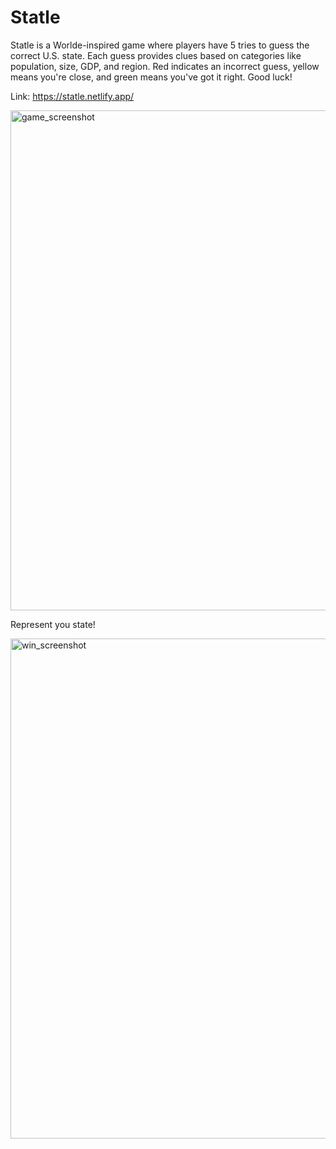 # Statle
Statle is a Worlde-inspired game where players have 5 tries to guess the correct U.S. state. Each guess provides clues based on categories like population, size, GDP, and region. Red indicates an incorrect guess, yellow means you're close, and green means you've got it right. Good luck!

Link: https://statle.netlify.app/

<img width="800" alt="game_screenshot" src="https://github.com/user-attachments/assets/ba78304a-80e1-4144-8bf4-2d64ec78acc9">


Represent you state!

<img width="800" alt="win_screenshot" src="https://github.com/user-attachments/assets/24e8e6a8-0108-4e3c-82d3-626270f907df">
